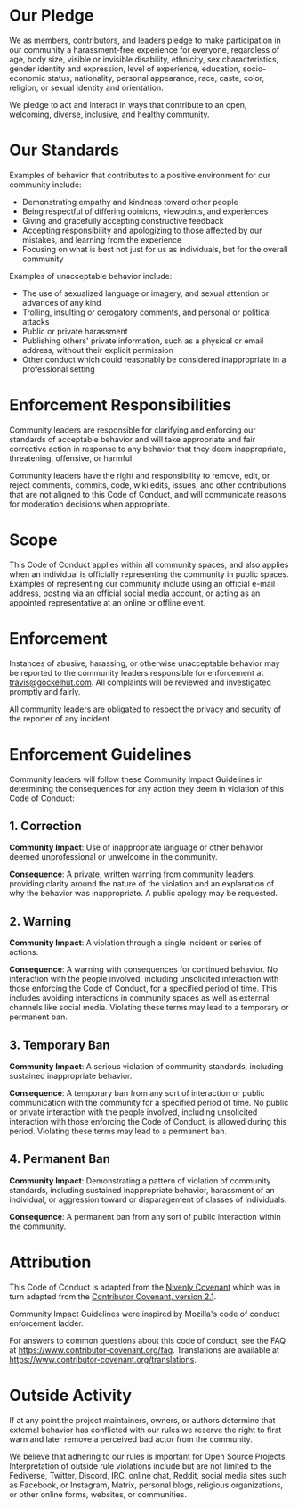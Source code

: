 # Our Pledge

We as members, contributors, and leaders pledge to make participation in our community a harassment-free experience for
everyone, regardless of age, body size, visible or invisible disability, ethnicity, sex characteristics, gender identity
and expression, level of experience, education, socio-economic status, nationality, personal appearance, race, caste,
color, religion, or sexual identity and orientation.

We pledge to act and interact in ways that contribute to an open, welcoming, diverse, inclusive, and healthy community.

# Our Standards

Examples of behavior that contributes to a positive environment for our community include:

* Demonstrating empathy and kindness toward other people
* Being respectful of differing opinions, viewpoints, and experiences
* Giving and gracefully accepting constructive feedback
* Accepting responsibility and apologizing to those affected by our mistakes, and learning from the experience
* Focusing on what is best not just for us as individuals, but for the overall community

Examples of unacceptable behavior include:

* The use of sexualized language or imagery, and sexual attention or advances of any kind
* Trolling, insulting or derogatory comments, and personal or political attacks
* Public or private harassment
* Publishing others' private information, such as a physical or email address, without their explicit permission
* Other conduct which could reasonably be considered inappropriate in a professional setting

# Enforcement Responsibilities

Community leaders are responsible for clarifying and enforcing our standards of acceptable behavior and will take
appropriate and fair corrective action in response to any behavior that they deem inappropriate, threatening, offensive,
or harmful.

Community leaders have the right and responsibility to remove, edit, or reject comments, commits, code, wiki edits,
issues, and other contributions that are not aligned to this Code of Conduct, and will communicate reasons for
moderation decisions when appropriate.

# Scope

This Code of Conduct applies within all community spaces, and also applies when an individual is officially representing
the community in public spaces.
Examples of representing our community include using an official e-mail address, posting via an official social media
account, or acting as an appointed representative at an online or offline event.

# Enforcement

Instances of abusive, harassing, or otherwise unacceptable behavior may be reported to the community leaders responsible
for enforcement at travis@gockelhut.com.
All complaints will be reviewed and investigated promptly and fairly.

All community leaders are obligated to respect the privacy and security of the reporter of any incident.

# Enforcement Guidelines

Community leaders will follow these Community Impact Guidelines in determining the consequences for any action they deem
in violation of this Code of Conduct:

## 1. Correction

**Community Impact**: Use of inappropriate language or other behavior deemed unprofessional or unwelcome in the
community.

**Consequence**: A private, written warning from community leaders, providing clarity around the nature of the violation
and an explanation of why the behavior was inappropriate.
A public apology may be requested.

## 2. Warning

**Community Impact**: A violation through a single incident or series of actions.

**Consequence**: A warning with consequences for continued behavior.
No interaction with the people involved, including unsolicited interaction with those enforcing the Code of Conduct, for
a specified period of time.
This includes avoiding interactions in community spaces as well as external channels like social media.
Violating these terms may lead to a temporary or permanent ban.

## 3. Temporary Ban

**Community Impact**: A serious violation of community standards, including sustained inappropriate behavior.

**Consequence**: A temporary ban from any sort of interaction or public communication with the community for a specified
period of time.
No public or private interaction with the people involved, including unsolicited interaction with those enforcing the
Code of Conduct, is allowed during this period.
Violating these terms may lead to a permanent ban.

## 4. Permanent Ban

**Community Impact**: Demonstrating a pattern of violation of community standards, including sustained inappropriate
behavior, harassment of an individual, or aggression toward or disparagement of classes of individuals.

**Consequence**: A permanent ban from any sort of public interaction within the community.

# Attribution

This Code of Conduct is adapted from the [Nivenly Covenant](https://nivenly.org/covenant/) which was in turn adapted
from the [Contributor Covenant, version 2.1](https://www.contributor-covenant.org/version/2/1/code_of_conduct.html).

Community Impact Guidelines were inspired by Mozilla's code of conduct enforcement ladder.

For answers to common questions about this code of conduct, see the FAQ at https://www.contributor-covenant.org/faq.
Translations are available at https://www.contributor-covenant.org/translations.

# Outside Activity

If at any point the project maintainers, owners, or authors determine that external behavior has conflicted with our
rules we reserve the right to first warn and later remove a perceived bad actor from the community.

We believe that adhering to our rules is important for Open Source Projects.
Interpretation of outside rule violations include but are not limited to the Fediverse, Twitter, Discord, IRC, online
chat, Reddit, social media sites such as Facebook, or Instagram, Matrix, personal blogs, religious organizations, or
other online forms, websites, or communities.

